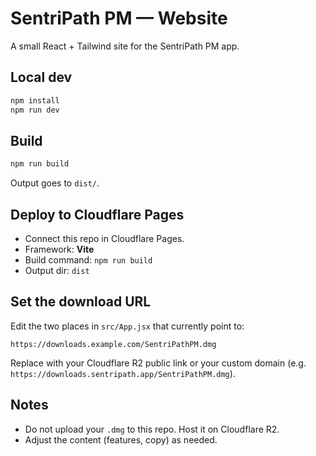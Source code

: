 # SentriPath PM — Website

A small React + Tailwind site for the SentriPath PM app.

## Local dev
```bash
npm install
npm run dev
```

## Build
```bash
npm run build
```
Output goes to `dist/`.

## Deploy to Cloudflare Pages
- Connect this repo in Cloudflare Pages.
- Framework: **Vite**
- Build command: `npm run build`
- Output dir: `dist`

## Set the download URL
Edit the two places in `src/App.jsx` that currently point to:
```
https://downloads.example.com/SentriPathPM.dmg
```
Replace with your Cloudflare R2 public link or your custom domain (e.g. `https://downloads.sentripath.app/SentriPathPM.dmg`).

## Notes
- Do not upload your `.dmg` to this repo. Host it on Cloudflare R2.
- Adjust the content (features, copy) as needed.
